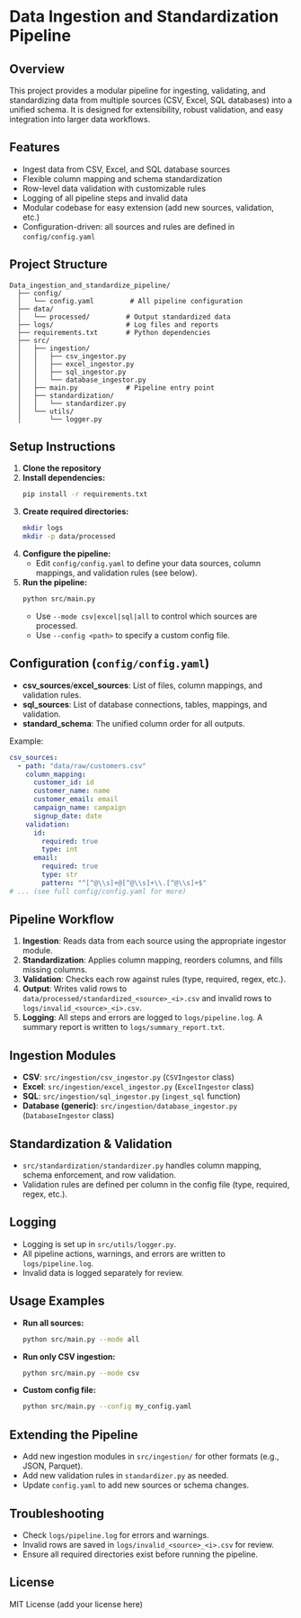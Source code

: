 # Data Ingestion and Standardization Pipeline

## Overview
This project provides a modular pipeline for ingesting, validating, and standardizing data from multiple sources (CSV, Excel, SQL databases) into a unified schema. It is designed for extensibility, robust validation, and easy integration into larger data workflows.

## Features
- Ingest data from CSV, Excel, and SQL database sources
- Flexible column mapping and schema standardization
- Row-level data validation with customizable rules
- Logging of all pipeline steps and invalid data
- Modular codebase for easy extension (add new sources, validation, etc.)
- Configuration-driven: all sources and rules are defined in `config/config.yaml`

## Project Structure
```
Data_ingestion_and_standardize_pipeline/
  ├── config/
  │   └── config.yaml         # All pipeline configuration
  ├── data/
  │   └── processed/         # Output standardized data
  ├── logs/                  # Log files and reports
  ├── requirements.txt       # Python dependencies
  ├── src/
  │   ├── ingestion/
  │   │   ├── csv_ingestor.py
  │   │   ├── excel_ingestor.py
  │   │   ├── sql_ingestor.py
  │   │   └── database_ingestor.py
  │   ├── main.py            # Pipeline entry point
  │   ├── standardization/
  │   │   └── standardizer.py
  │   └── utils/
  │       └── logger.py
```

## Setup Instructions
1. **Clone the repository**
2. **Install dependencies:**
   ```sh
   pip install -r requirements.txt
   ```
3. **Create required directories:**
   ```sh
   mkdir logs
   mkdir -p data/processed
   ```
4. **Configure the pipeline:**
   - Edit `config/config.yaml` to define your data sources, column mappings, and validation rules (see below).
5. **Run the pipeline:**
   ```sh
   python src/main.py
   ```
   - Use `--mode csv|excel|sql|all` to control which sources are processed.
   - Use `--config <path>` to specify a custom config file.

## Configuration (`config/config.yaml`)
- **csv_sources**/**excel_sources**: List of files, column mappings, and validation rules.
- **sql_sources**: List of database connections, tables, mappings, and validation.
- **standard_schema**: The unified column order for all outputs.

Example:
```yaml
csv_sources:
  - path: "data/raw/customers.csv"
    column_mapping:
      customer_id: id
      customer_name: name
      customer_email: email
      campaign_name: campaign
      signup_date: date
    validation:
      id:
        required: true
        type: int
      email:
        required: true
        type: str
        pattern: "^[^@\\s]+@[^@\\s]+\\.[^@\\s]+$"
# ... (see full config/config.yaml for more)
```

## Pipeline Workflow
1. **Ingestion**: Reads data from each source using the appropriate ingestor module.
2. **Standardization**: Applies column mapping, reorders columns, and fills missing columns.
3. **Validation**: Checks each row against rules (type, required, regex, etc.).
4. **Output**: Writes valid rows to `data/processed/standardized_<source>_<i>.csv` and invalid rows to `logs/invalid_<source>_<i>.csv`.
5. **Logging**: All steps and errors are logged to `logs/pipeline.log`. A summary report is written to `logs/summary_report.txt`.

## Ingestion Modules
- **CSV**: `src/ingestion/csv_ingestor.py` (`CSVIngestor` class)
- **Excel**: `src/ingestion/excel_ingestor.py` (`ExcelIngestor` class)
- **SQL**: `src/ingestion/sql_ingestor.py` (`ingest_sql` function)
- **Database (generic)**: `src/ingestion/database_ingestor.py` (`DatabaseIngestor` class)

## Standardization & Validation
- `src/standardization/standardizer.py` handles column mapping, schema enforcement, and row validation.
- Validation rules are defined per column in the config file (type, required, regex, etc.).

## Logging
- Logging is set up in `src/utils/logger.py`.
- All pipeline actions, warnings, and errors are written to `logs/pipeline.log`.
- Invalid data is logged separately for review.

## Usage Examples
- **Run all sources:**
  ```sh
  python src/main.py --mode all
  ```
- **Run only CSV ingestion:**
  ```sh
  python src/main.py --mode csv
  ```
- **Custom config file:**
  ```sh
  python src/main.py --config my_config.yaml
  ```

## Extending the Pipeline
- Add new ingestion modules in `src/ingestion/` for other formats (e.g., JSON, Parquet).
- Add new validation rules in `standardizer.py` as needed.
- Update `config.yaml` to add new sources or schema changes.

## Troubleshooting
- Check `logs/pipeline.log` for errors and warnings.
- Invalid rows are saved in `logs/invalid_<source>_<i>.csv` for review.
- Ensure all required directories exist before running the pipeline.

## License
MIT License (add your license here) 